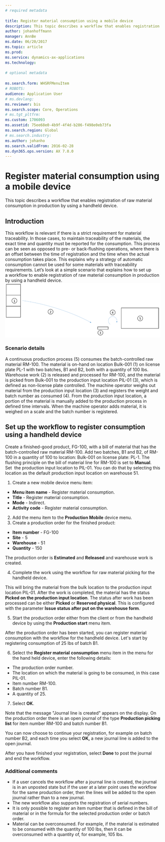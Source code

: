 ```yaml
---
# required metadata

title: Register material consumption using a mobile device
description: This topic describes a workflow that enables registration of raw material consumption in production by using a handheld device.
author: johanhoffmann
manager: AnnBe
ms.date: 06/20/2017
ms.topic: article
ms.prod: 
ms.service: dynamics-ax-applications
ms.technology: 

# optional metadata

ms.search.form: WHSRFMenuItem  
# ROBOTS: 
audience: Application User
# ms.devlang: 
ms.reviewer: bis
ms.search.scope: Core, Operations
# ms.tgt_pltfrm: 
ms.custom: 1706093
ms.assetid: 75ee68e0-4b9f-4f4d-b286-f498e0eb73fa
ms.search.region: Global
# ms.search.industry: 
ms.author: johanho
ms.search.validFrom: 2016-02-28
ms.dyn365.ops.version: AX 7.0.0
---
```


# Register material consumption using a mobile device
This topic describes a workflow that enables registration of raw material consumption in production by using a handheld device.

Introduction
------------

This workflow is relevant if there is a strict requirement for material traceability. In those cases, to maintain traceability of the materials, the exact time and quantity must be reported for the consumption. This process can be seen as opposed to pre- or back-flushing operations, where there is an offset between the time of registration and the time when the actual consumption takes place. This explains why a strategy of automatic consumption cannot be used for some materials with traceability requirements. Let’s look at a simple scenario that explains how to set up a workflow to enable registration of raw material consumption in production by using a handheld device. [![set up a workflow to enable registration of raw material consumption by using a handheld device](./media/scenario3.png)](./media/scenario3.png)

### Scenario details

A continuous production process (5) consumes the batch-controlled raw material RM-100. The material is on-hand on location Bulk-001 (1) on license plate PL-1 with two batches, B1 and B2, both with a quantity of 100 lbs. Warehouse work (2) is released and processed for RM-100, and the material is picked from Bulk-001 to the production input location PIL-01 (3), which is defined as non-license plate controlled. The machine operator weighs out material from the production input location (3) and registers the weight and batch number as consumed (4). From the production input location, a portion of the material is manually added to the production process in defined time intervals. When the machine operator adds material, it is weighed on a scale and the batch number is registered.

## Set up the workflow to register consumption using a handheld device
Create a finished-good product, FG-100, with a bill of material that has the batch-controlled raw material RM-100. Add two batches, B1 and B2, of RM-100 in a quantity of 100 to location: Bulk-001 on license plate: PL-1. The flushing principle on the bill of material line for RM-100 is set to **Manual**. Set  the production input location to PIL-01. You can do that by selecting this location as the default production input location on warehouse 51.

1.  Create a new mobile device menu item: 

-    **Menu item name** - Register material consumption. 
-    **Title** - Register material consumption. 
-    **Mode** - Indirect. 
-    **Activity code** - Register material consumption.

2.  Add the menu item to the **Production Mobile** device menu.
3.  Create a production order for the finished product: 

-    **Item number** - FG-100 
-    **Site** - 5 
-    **Warehouse** - 51 
-    **Quantity** - 150

The production order is **Estimated** and **Released** and warehouse work is created.

4.  Complete the work using the workflow for raw material picking for the handheld device.

This will bring the material from the bulk location to the production input location PIL-01. After the work is completed, the material has the status **Picked on the production input location**. The status after work has been processed can be either **Picked** or **Reserved physical**. This is configured with the parameter **Issue status after put on the warehouse form**.

5.  Start the production order either from the client or from the handheld device by using the **Production start** menu item.

After the production order has been started, you can register material consumption with the workflow for the handheld device. Let's start by registering consumption of 25 lbs of batch B1.

6.  Select the **Register material** **consumption** menu item in the menu for the hand held device, enter the following details: 

-    The production order number. 
-    The location on which the material is going to be consumed, in this case PIL-01. 
-    Item number RM-100. 
-    Batch number B1. 
-    A quantity of 25.

7.  Select **OK**.

Note that the message "Journal line is created" appears on the display. On the production order there is an open journal of the type **Production picking list** for item number RM-100 and batch number B1. 

You can now choose to continue your registration, for example on batch number B2, and each time you select **OK,** a new journal line is added to the open journal. 

After you have finished your registration, select **Done** to post the journal and end the workflow.

### Additional comments 

-   If a user cancels the workflow after a journal line is created, the journal is in an unposted state but if the user at a later point uses the workflow for the same production order, then the lines will be added to the open journal rather than to a new journal.
-   The new workflow also supports the registration of serial numbers.
-   It is only possible to register an item number that is defined in the bill of material or in the formula for the selected production order or batch order.
-   Material can be overconsumed. For example, if the material is estimated to be consumed with the quantity of 100 lbs, then it can be overconsumed with a quantity of, for example, 105 lbs.


